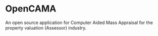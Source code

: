 # OpenCAMA
An open source application for Computer Aided Mass Appraisal for the property valuation (Assessor) industry.
